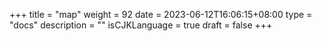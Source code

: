 +++
title = "map"
weight = 92
date = 2023-06-12T16:06:15+08:00
type = "docs"
description = ""
isCJKLanguage = true
draft = false
+++